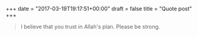 +++
date = "2017-03-19T19:17:51+00:00"
draft = false
title = "Quote post"
+++


> I believe that you trust in Allah's plan. Please be strong.